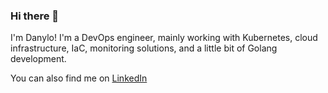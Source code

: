### Hi there 👋

I'm Danylo!
I'm a DevOps engineer, mainly working with Kubernetes, cloud infrastructure, IaC, monitoring solutions, and a little bit of Golang development.

You can also find me on [LinkedIn](https://www.linkedin.com/in/danylo-savchenko-829b8b29a/)

<!--
**testisnullus/testisnullus** is a ✨ _special_ ✨ repository because its `README.md` (this file) appears on your GitHub profile.

Here are some ideas to get you started:

- 🔭 I’m currently working on ...
- 🌱 I’m currently learning ...
- 👯 I’m looking to collaborate on ...
- 🤔 I’m looking for help with ...
- 💬 Ask me about ...
- 📫 How to reach me: ...
- 😄 Pronouns: ...
- ⚡ Fun fact: ...
-->
